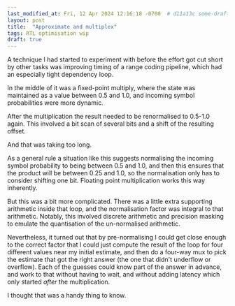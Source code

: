 ```yaml
---
last_modified_at: Fri, 12 Apr 2024 12:16:18 -0700  # d11a13c some-drafts
layout: post
title:  "Approximate and multiplex"
tags: RTL optimisation wip
draft: true
---
```


A technique I had started to experiment with before the effort got cut short by
other tasks was improving timing of a range coding pipeline, which had an
especially tight dependency loop.

In the middle of it was a fixed-point multiply, where the state was maintained
as a value between 0.5 and 1.0, and incoming symbol probabilities were more
dynamic.

After the multiplication the result needed to be renormalised to 0.5-1.0 again.
This involved a bit scan of several bits and a shift of the resulting offset.

And that was taking too long.

As a general rule a situation like this suggests normalising the incoming
symbol probability to being between 0.5 and 1.0, and then this ensures that the
product will be between 0.25 and 1.0, so the normalisation only has to consider
shifting one bit.  Floating point multiplication works this way inherently.

But this was a bit more complicated.  There was a little extra supporting
arithmetic inside that loop, and the normalisation factor was integral to that
arithmetic.  Notably, this involved discrete arithmetic and precision masking
to emulate the quantisation of the un-normalised arithmetic.

Nevertheless, it turned out that by pre-normalising I could get close enough to
the correct factor that I could just compute the result of the loop for four
different values near my initial estimate, and then do a four-way mux to pick
the estimate that got the right answer (the one that didn't underflow or
overflow).  Each of the guesses could know part of the answer in advance, and
work to that without having to wait, and without adding latency which only
started _after_ the multiplication.

I thought that was a handy thing to know.
